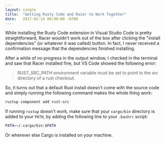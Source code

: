 ```yaml
---
layout: single
title:  "Getting Rusty Code and Racer to Work Together"
date:   2017-02-14 00:00:00 -0700
---
```


While installing the Rusty Code extension in Visual Studio Code is pretty straightforward, Racer wouldn't work out of the box after clicking the "install dependencies" (or whatever it was called) button. In fact, I never received a confirmation message that the dependencies finished installing.

<!--more-->

After a while of no progress in the output window, I checked in the terminal and saw that Racer installed fine, but VS Code showed the following error:

> RUST_SRC_PATH environment variable must be set to point to the src directory of a rust checkout.

So, it turns out that a default Rust install doesn't come with the source code and simply running the following command makes the whole thing work:

```bash
rustup component add rust-src
```

If running `rustup` doesn't work, make sure that your `cargo/bin` directory is added to your `PATH`, by adding the following line to your `.bashrc` script:

```bash
PATH=~/.cargo/bin:$PATH
```

Or wherever else Cargo is installed on your machine.
